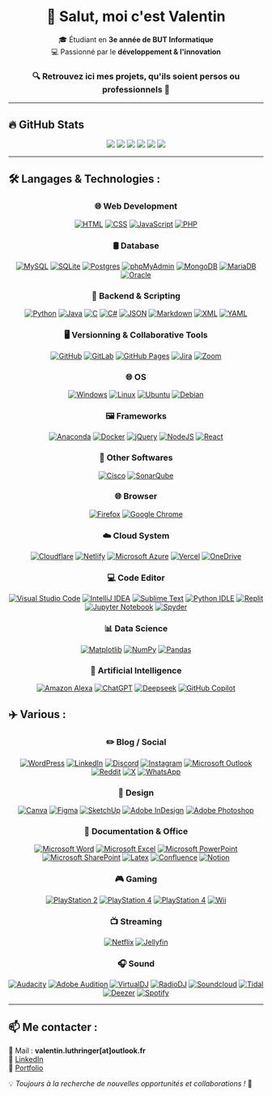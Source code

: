 <div align="center">

# 👋 Salut, moi c'est **Valentin**  
🎓 Étudiant en **3e année de BUT Informatique**  
💻 Passionné par le **développement & l'innovation**  

### 🔍 Retrouvez ici mes projets, qu'ils soient **persos** ou **professionnels** 🚀  

</div>

---

## 🔥 GitHub Stats
<div align="center">
  
[![](https://komarev.com/ghpvc/?username=valuthringer&color=blue)](#)
[![](http://github-profile-summary-cards.vercel.app/api/cards/profile-details?username=valuthringer&theme=tokyonight)](#)
[![](http://github-profile-summary-cards.vercel.app/api/cards/repos-per-language?username=valuthringer&theme=tokyonight)](#)
[![](http://github-profile-summary-cards.vercel.app/api/cards/most-commit-language?username=valuthringer&theme=tokyonight)](#)
[![](http://github-profile-summary-cards.vercel.app/api/cards/stats?username=valuthringer&theme=tokyonight)](#)
[![](http://github-profile-summary-cards.vercel.app/api/cards/productive-time?username=valuthringer&theme=tokyonight&utcOffset=8)](#)

</div>

---

## 🛠️ Langages & Technologies :
<div align="center">

### 🌐 **Web Development**  
[![HTML](https://img.shields.io/badge/HTML-%23E34F26.svg?logo=html5&logoColor=white)](#)
[![CSS](https://img.shields.io/badge/CSS-1572B6?logo=css3&logoColor=fff)](#)
[![JavaScript](https://img.shields.io/badge/JavaScript-F7DF1E?logo=javascript&logoColor=000)](#)
[![PHP](https://img.shields.io/badge/php-%23777BB4.svg?&logo=php&logoColor=white)](#)

### 🛢️ **Database**  
[![MySQL](https://img.shields.io/badge/MySQL-4479A1?logo=mysql&logoColor=fff)](#)
[![SQLite](https://img.shields.io/badge/SQLite-%2307405e.svg?logo=sqlite&logoColor=white)](#)
[![Postgres](https://img.shields.io/badge/PostgreSQL-%23316192.svg?logo=postgresql&logoColor=white)](#)
[![phpMyAdmin](https://img.shields.io/badge/phpMyAdmin-%23F89820.svg?&logo=phpmyadmin&logoColor=white)](#)
[![MongoDB](https://img.shields.io/badge/MongoDB-%234ea94b.svg?logo=mongodb&logoColor=white)](#)
[![MariaDB](https://img.shields.io/badge/MariaDB-003545?logo=mariadb&logoColor=white)](#)
[![Oracle](https://custom-icon-badges.demolab.com/badge/Oracle-F80000?logo=oracle&logoColor=fff)](#)

### 🔧 **Backend & Scripting**  
[![Python](https://img.shields.io/badge/Python-3776AB?logo=python&logoColor=fff)](#)
[![Java](https://img.shields.io/badge/Java-%23ED8B00.svg?logo=openjdk&logoColor=white)](#)
[![C](https://img.shields.io/badge/C-00599C?logo=c&logoColor=white)](#)
[![C#](https://custom-icon-badges.demolab.com/badge/C%23-%23239120.svg?logo=cshrp&logoColor=white)](#)
[![JSON](https://img.shields.io/badge/JSON-000?logo=json&logoColor=fff)](#)
[![Markdown](https://img.shields.io/badge/Markdown-%23000000.svg?logo=markdown&logoColor=white)](#)
[![XML](https://img.shields.io/badge/XML-767C52?logo=xml&logoColor=fff)](#)
[![YAML](https://img.shields.io/badge/YAML-CB171E?logo=yaml&logoColor=fff)](#)

### 🖥️ **Versionning & Collaborative Tools**  
[![GitHub](https://img.shields.io/badge/GitHub-%23121011.svg?logo=github&logoColor=white)](#)
[![GitLab](https://img.shields.io/badge/GitLab-FC6D26?logo=gitlab&logoColor=fff)](#)
[![GitHub Pages](https://img.shields.io/badge/GitHub%20Pages-121013?logo=github&logoColor=white)](#)
[![Jira](https://img.shields.io/badge/Jira-0052CC?logo=jira&logoColor=fff)](#)
[![Zoom](https://img.shields.io/badge/Zoom-2D8CFF?logo=zoom&logoColor=white)](#)

### 🌐 **OS**  
[![Windows](https://custom-icon-badges.demolab.com/badge/Windows-0078D6?logo=windows11&logoColor=white)](#)
[![Linux](https://img.shields.io/badge/Linux-FCC624?logo=linux&logoColor=black)](#)
[![Ubuntu](https://img.shields.io/badge/Ubuntu-E95420?logo=ubuntu&logoColor=white)](#)
[![Debian](https://img.shields.io/badge/Debian-A81D33?logo=debian&logoColor=fff)](#)

### 🖼️ **Frameworks** 
[![Anaconda](https://img.shields.io/badge/Anaconda-44A833?logo=anaconda&logoColor=fff)](#)
[![Docker](https://img.shields.io/badge/Docker-2496ED?logo=docker&logoColor=fff)](#)
[![jQuery](https://img.shields.io/badge/jQuery-0769AD?logo=jquery&logoColor=fff)](#)
[![NodeJS](https://img.shields.io/badge/Node.js-6DA55F?logo=node.js&logoColor=white)](#)
[![React](https://img.shields.io/badge/React-%2320232a.svg?logo=react&logoColor=%2361DAFB)](#)

### 🥅 **Other Softwares**
[![Cisco](https://img.shields.io/badge/Cisco_Packet_Tracer-%23049fd9.svg?style=logo&logo=cisco&logoColor=black)](#)
[![SonarQube](https://img.shields.io/badge/SonarQube-black?style=logo&logo=sonarqube&logoColor=4E9BCD)](#)

### 🌐 **Browser**
[![Firefox](https://img.shields.io/badge/Firefox-FF7139?logo=Firefox&logoColor=white)](#)
[![Google Chrome](https://img.shields.io/badge/Google%20Chrome-4285F4?logo=GoogleChrome&logoColor=white)](#)

### ☁️ **Cloud System**
[![Cloudflare](https://img.shields.io/badge/Cloudflare-F38020?logo=Cloudflare&logoColor=white)](#)
[![Netlify](https://img.shields.io/badge/Netlify-%23000000.svg?logo=netlify&logoColor=#00C7B7)](#)
[![Microsoft Azure](https://custom-icon-badges.demolab.com/badge/Microsoft%20Azure-0089D6?logo=msazure&logoColor=white)](#)
[![Vercel](https://img.shields.io/badge/Vercel-%23000000.svg?logo=vercel&logoColor=white)](#)
[![OneDrive](https://img.shields.io/badge/OneDrive-0078D4?logo=OneDrive&logoColor=white)](#)

### 💻 **Code Editor**
[![Visual Studio Code](https://custom-icon-badges.demolab.com/badge/Visual%20Studio%20Code-0078d7.svg?logo=vsc&logoColor=white)](#)
[![IntelliJ IDEA](https://img.shields.io/badge/IntelliJIDEA-000000.svg?logo=intellij-idea&logoColor=white)](#)
[![Sublime Text](https://img.shields.io/badge/Sublime%20Text-%23575757.svg?logo=sublime-text&logoColor=important)](#)
[![Python IDLE](https://img.shields.io/badge/Python%20IDLE-3776AB?logo=python&logoColor=fff)](#)
[![Replit](https://img.shields.io/badge/Replit-F26207?logo=replit&logoColor=fff)](#)
[![Jupyter Notebook](https://img.shields.io/badge/Jupyter_Notebook-%23FA0F00.svg?logo=jupyter&logoColor=white)](#)
[![Spyder](https://img.shields.io/badge/Spyder-838485?style=logo&logo=spyder%20ide&logoColor=maroon)](#)

### 📊 **Data Science**
[![Matplotlib](https://custom-icon-badges.demolab.com/badge/Matplotlib-71D291?logo=matplotlib&logoColor=fff)](#)
[![NumPy](https://img.shields.io/badge/NumPy-4DABCF?logo=numpy&logoColor=fff)](#)
[![Pandas](https://img.shields.io/badge/Pandas-150458?logo=pandas&logoColor=fff)](#)

### 🤖 **Artificial Intelligence**
[![Amazon Alexa](https://img.shields.io/badge/Amazon%20Alexa-00CAFF?logo=amazonalexa&logoColor=fff)](#)
[![ChatGPT](https://img.shields.io/badge/ChatGPT-74aa9c?logo=openai&logoColor=white)](#)
[![Deepseek](https://custom-icon-badges.demolab.com/badge/Deepseek-4D6BFF?logo=deepseek&logoColor=fff)](#)
[![GitHub Copilot](https://img.shields.io/badge/GitHub_Copilot-8957E5?style=logo&logo=github-copilot&logoColor=white)](#)

</div>

## ✈️ Various :
<div align="center">

### ✏️ **Blog / Social**
[![WordPress](https://img.shields.io/badge/WordPress-%2321759B.svg?logo=wordpress&logoColor=white)](#)
[![LinkedIn](https://custom-icon-badges.demolab.com/badge/LinkedIn-0A66C2?logo=linkedin-white&logoColor=fff)](#)
[![Discord](https://img.shields.io/badge/Discord-%235865F2.svg?&logo=discord&logoColor=white)](#)
[![Instagram](https://img.shields.io/badge/Instagram-%23E4405F.svg?logo=Instagram&logoColor=white)](#)
[![Microsoft Outlook](https://img.shields.io/badge/Microsoft_Outlook-0078D4?logo=Outlook&logoColor=white)](#)
[![Reddit](https://img.shields.io/badge/Reddit-FF4500?logo=reddit&logoColor=white)](#)
[![X](https://img.shields.io/badge/X-%23000000.svg?logo=X&logoColor=white)](#)
[![WhatsApp](https://img.shields.io/badge/WhatsApp-25D366?logo=whatsapp&logoColor=white)](#)

### 🎨 **Design**
[![Canva](https://img.shields.io/badge/Canva-%2300C4CC.svg?&logo=Canva&logoColor=white)](#)
[![Figma](https://img.shields.io/badge/Figma-F24E1E?logo=figma&logoColor=white)](#)
[![SketchUp](https://img.shields.io/badge/SketchUp-005F9E?logo=sketchup&logoColor=fff)](#)
[![Adobe InDesign](https://img.shields.io/badge/Adobe%20InDesign-49021F?logo=Outlook&logoColor=white)](#)
[![Adobe Photoshop](https://img.shields.io/badge/Adobe_Photoshop-0078D4?logo=Photoshop&logoColor=white)](#)

### 📄 **Documentation & Office**
[![Microsoft Word](https://img.shields.io/badge/Microsoft_Word-2B579A?logo=MicrosoftWord&logoColor=fff)](#)
[![Microsoft Excel](https://img.shields.io/badge/Microsoft_Excel-217346?logo=MicrosoftExcel&logoColor=fff)](#)
[![Microsoft PowerPoint](https://img.shields.io/badge/Microsoft_PowerPoint-B7472A?logo=MicrosoftPowerPoint&logoColor=fff)](#)
[![Microsoft SharePoint](https://img.shields.io/badge/Microsoft_SharePoint-0078D4?logo=MicrosoftSharePoint&logoColor=fff)](#)
[![Latex](https://img.shields.io/badge/Latex-%23008080.svg?style=logo&logo=latex&logoColor=white)](#)
[![Confluence](https://img.shields.io/badge/Confluence-172B4D?logo=confluence&logoColor=fff)](#)
[![Notion](https://img.shields.io/badge/Notion-000?logo=notion&logoColor=fff)](#)

### 🎮 **Gaming**
[![PlayStation 2](https://img.shields.io/badge/Playstation%202-003791?logo=playstation-2&logoColor=white)](#)
[![PlayStation 4](https://img.shields.io/badge/Playstation%204-003791?logo=playstation-4&logoColor=white)](#)
[![PlayStation 4](https://img.shields.io/badge/Playstation%205-003791?logo=playstation-5&logoColor=white)](#)
[![Wii](https://img.shields.io/badge/Wii-8B8B8B?logo=wii&logoColor=white)](#)

### 📺 **Streaming**
[![Netflix](https://img.shields.io/badge/Netflix-E50914?logo=netflix&logoColor=white)](#)
[![Jellyfin](https://img.shields.io/badge/Jellyfin-%23000B25.svg?style=logo&logo=Jellyfin&logoColor=00A4DC)](#)

### **🎧 Sound**
[![Audacity](https://img.shields.io/badge/Audacity-0000CC?logo=audacity&logoColor=white)](#)
[![Adobe Audition](https://img.shields.io/badge/Adobe%20Audition-9999FF.svg?style=logo&logo=Adobe%20Audition&logoColor=white)](#)
[![VirtualDJ](https://img.shields.io/badge/VirtualDJ-FF0000?logo=virtualdj&logoColor=white)](#)
[![RadioDJ](https://img.shields.io/badge/RadioDJ-1E90FF?logo=radiodj&logoColor=white)](#)
[![Soundcloud](https://img.shields.io/badge/Soundcloud-FF3300?logo=Soundcloud&logoColor=white)](#)
[![Tidal](https://img.shields.io/badge/Tidal-000000?logo=Tidal&logoColor=white)](#)
[![Deezer](https://img.shields.io/badge/Deezer-9400D3?logo=Deezer&logoColor=white)](#)
[![Spotify](https://img.shields.io/badge/Spotify-1ED760?style=logo&logo=spotify&logoColor=white)](#)

</div>

---

## 📫 Me contacter :
📧 Mail : **valentin.luthringer[at]outlook.fr**  
🔗 [LinkedIn](https://linkedin.com/in/valentin-luthringer)  
📂 [Portfolio](https://valuthringer.github.io)  

💡 _Toujours à la recherche de nouvelles opportunités et collaborations !_ 🚀
